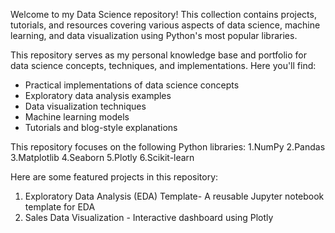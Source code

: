 
Welcome to my Data Science repository! This collection contains projects, tutorials, and resources covering various aspects of data science, machine learning, and data visualization using Python's most popular libraries.

This repository serves as my personal knowledge base and portfolio for data science concepts, techniques, and implementations. Here you'll find:
- Practical implementations of data science concepts
- Exploratory data analysis examples
- Data visualization techniques
- Machine learning models
- Tutorials and blog-style explanations


This repository focuses on the following Python libraries:
1.NumPy
2.Pandas
3.Matplotlib
4.Seaborn
5.Plotly
6.Scikit-learn

Here are some featured projects in this repository:

1. Exploratory Data Analysis (EDA) Template- A reusable Jupyter notebook template for EDA
2. Sales Data Visualization - Interactive dashboard using Plotly

